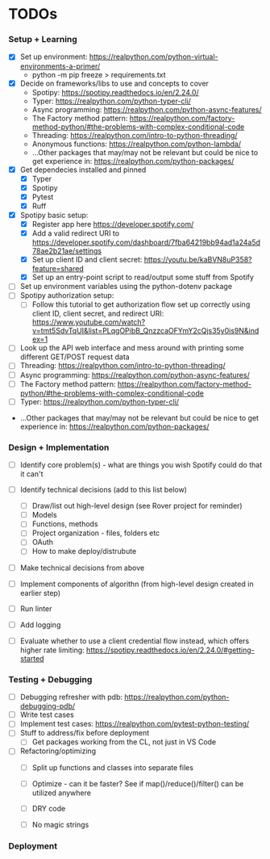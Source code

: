 # TODOs

### Setup + Learning
- [X] Set up environment: https://realpython.com/python-virtual-environments-a-primer/
    - python -m pip freeze > requirements.txt
- [X] Decide on frameworks/libs to use and concepts to cover
    - Spotipy: https://spotipy.readthedocs.io/en/2.24.0/
    - Typer: https://realpython.com/python-typer-cli/
    - Async programming: https://realpython.com/python-async-features/
    - The Factory method pattern: https://realpython.com/factory-method-python/#the-problems-with-complex-conditional-code
    - Threading: https://realpython.com/intro-to-python-threading/
    - Anonymous functions: https://realpython.com/python-lambda/
    - ...Other packages that may/may not be relevant but could be nice to get experience in: https://realpython.com/python-packages/
- [X] Get dependecies installed and pinned
    - [X] Typer
    - [X] Spotipy
    - [X] Pytest
    - [X] Ruff
- [X] Spotipy basic setup:
    - [X] Register app here https://developer.spotify.com/
    - [X] Add a valid redirect URI to https://developer.spotify.com/dashboard/7fba64219bb94ad1a24a5d78ae2b21ae/settings
    - [X] Set up client ID and client secret: https://youtu.be/kaBVN8uP358?feature=shared
    - [X] Set up an entry-point script to read/output some stuff from Spotify
- [ ] Set up environment variables using the python-dotenv package
- [ ] Spotipy authorization setup:
    - [ ] Follow this tutorial to get authorization flow set up correctly using client ID, client secret, and redirect URI: https://www.youtube.com/watch?v=tmt5SdvTqUI&list=PLqgOPibB_QnzzcaOFYmY2cQjs35y0is9N&index=1
- [ ] Look up the API web interface and mess around with printing some different GET/POST request data 
- [ ] Threading: https://realpython.com/intro-to-python-threading/
- [ ] Async programming: https://realpython.com/python-async-features/
- [ ] The Factory method pattern: https://realpython.com/factory-method-python/#the-problems-with-complex-conditional-code
- [ ] Typer: https://realpython.com/python-typer-cli/
- ...Other packages that may/may not be relevant but could be nice to get experience in: https://realpython.com/python-packages/


### Design + Implementation
- [ ] Identify core problem(s) - what are things you wish Spotify could do that it can't
- [ ] Identify technical decisions (add to this list below)
    - [ ] Draw/list out high-level design (see Rover project for reminder)
    - [ ] Models
    - [ ] Functions, methods
    - [ ] Project organization - files, folders etc
    - [ ] OAuth
    - [ ] How to make deploy/distrubute
- [ ] Make technical decisions from above
- [ ] Implement components of algorithn (from high-level design created in earlier step)
- [ ] Run linter
- [ ] Add logging
- [ ] Evaluate whether to use a client credential flow instead, which offers higher rate limiting: https://spotipy.readthedocs.io/en/2.24.0/#getting-started


### Testing + Debugging
- [ ] Debugging refresher with pdb: https://realpython.com/python-debugging-pdb/
- [ ] Write test cases
- [ ] Implement test cases: https://realpython.com/pytest-python-testing/
- [ ] Stuff to address/fix before deployment
    - [ ] Get packages working from the CL, not just in VS Code
- [ ] Refactoring/optimizing
    - [ ] Split up functions and classes into separate files
    - [ ] Optimize - can it be faster? See if map()/reduce()/filter() can be utilized anywhere
    - [ ] DRY code
    - [ ] No magic strings


### Deployment